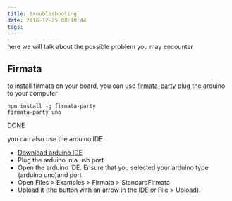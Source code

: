 ```yaml
---
title: troubleshooting
date: 2016-12-25 00:10:44
tags:
---
```


here we will talk about the possible problem you may encounter

## Firmata
to install firmata on your  board, you can use [firmata-party][1]
plug the arduino to your computer

```
npm install -g firmata-party
firmata-party uno
```
DONE

you can also use the arduino IDE 

- [Download arduino IDE][2]
- Plug the arduino in a usb port
- Open the arduino IDE. Ensure that you selected your arduino type (arduino uno)and port
- Open Files > Examples > Firmata > StandardFirmata
- Upload it (the button with an arrow in the IDE or File > Upload).


[1]: https://github.com/noopkat/firmata-party
[2]: https://www.arduino.cc/en/Main/Software
